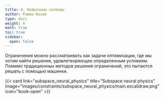 ```yaml
---
title: 4. Нейронные солверы
author: Роман Козак
type: docs
weight: 4
math: true
toc: true
sidebar:
  open: false
---
```


Ограничения можно рассматривать как задачи оптимизации, где мы хотим найти решение, удовлетворяющее определенным условиям. Помимо традиционных методов решения ограничений, это пытаются решать с помощью машинки.

<p></p>
<div class="not-prose">
<div class="container">
<div class="row">
  <div class="col" style="margin-top: 3%;">
  {{< card link="subspace_neural_physics" title="Subspace neural physics" image="images/constraints/subspace_neural_physics/main.excalidraw.png" icon="book-open" >}}
  </div>
</div>
</div>
</div>